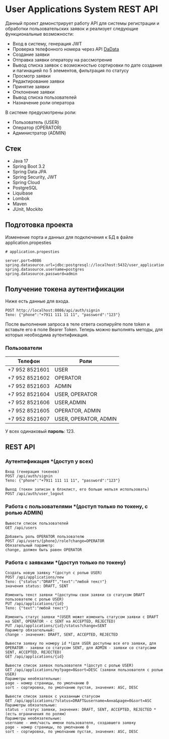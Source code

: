 # User Applications System REST API

Данный проект демонстрирует работу API для системы регистрации и обработки пользовательских заявок и реализует следующие функциональные возможности:
- Вход в систему, генерация JWT
- Проверка телефонного номера через API [DaData](https://dadata.ru/)
- Создание заявки
- Отправка заявки оператору на рассмотрение
- Вывод списка заявок с возможностью сортировки по дате создания и пагинацией
по 5 элементов, фильтрация по статусу
- Просмотр заявки
- Редактирование заявки
- Принятие заявки
- Отклонение заявки
- Вывод списка пользователей
- Назначение роли оператора

В системе предусмотрены роли:
- Пользователь (USER)
- Оператор (OPERATOR)
- Администратор (ADMIN)

## Стек
- Java 17
- Spring Boot 3.2
- Spring Data JPA
- Spring Security, JWT
- Spring Cloud
- PostgreSQL
- Liquibase
- Lombok
- Maven
- JUnit, Mockito


## Подготовка проекта
Изменение порта и данных для подключения к БД в файле application.propesties
```
# application.propesties

server.port=8086
spring.datasource.url=jdbc:postgresql://localhost:5432/user_applications
spring.datasource.username=postgres
spring.datasource.password=admin
```

## Получение токена аутентификации
Ниже есть данные для входа.
```
POST http://localhost:8086/api/auth/signin
Тело: {"phone":"+7911 111 11 11", "password":"123"}
```
После выполнения запроса в теле ответа скопируйте поле token и вставьте его в поле Bearer Token. Теперь можно выполнять методы, для которых необходима аутентификация.
### Пользователи
| Телефон | Роли             |
|---|------------------|
|+7 952 8521601| USER             |
|+7 952 8521602| OPERATOR         |
|+7 952 8521603| ADMIN            |
|+7 952 8521604| USER, OPERATOR   |
|+7 952 8521606| USER,ADMIN       |
|+7 952 8521605| OPERATOR, ADMIN  |
|+7 952 8521607| USER, OPERATOR, ADMIN |
У всех одинаковый **пароль**: 123.

## REST API

### Аутентификация *(доступ у всех)
```
Вход (генерация токенов)
POST /api/auth/signin
Тело: {"phone":"+7911 111 11 11", "password":"123"}
```
```
Выход (токен записан в блэклист, его больше нельзя использовать)
POST /api/auth/user_logout
```
### Работа с пользователями *(доступ только по токену, с ролью ADMIN)
```
Вывести список пользователей
GET /api/users
```
```
Добавить роль OPERATOR пользователю
POST /api/users/{phone}/role?change=OPERATOR
Обязательный параметр:
change, должен быть равен OPERATOR
```
### Работа с заявками *(доступ только по токену)
```
Создать новую заявку *(доступ с ролью USER)
POST /api/applications/new
Тело: {"status":"DRAFT","text":"любой текст"}
значения status: DRAFT, SENT
```
```
Изменить текст заявки *(доступны свои заявки со статусом DRAFT пользователю с ролью USER)
PUT /api/applications/{id}
Тело: {"text":"любой текст"}
```
```
Изменить статус заявки *(USER может изменить статусом заявки с DRAFT на SENT, OPERATOR - с SENT на ACCEPTED, REJECTED)
PUT /api/applications/{id}/status?change=SENT	
Параметр обязательный:
change - значения: DRAFT, SENT, ACCEPTED, REJECTED
```
```
Вывести заявку по номеру id *(для USER доступны все его заявки, для OPERATOR - заявки со статусом SENT, для ADMIN - заявки со статусами SENT, ACCEPTED, REJECTED)
GET /api/applications/{id}	
```
```
Вывести список заявок пользователя *(доступ с ролью USER)
GET /api/applications/my?page=0&sort=DESC (заявки пользователя с ролью USER)
Параметры необязательные:
page - номер страницы, по умолчанию 0
sort - сортировка, по умолчанию пустая, значения: ASC, DESC  	
```
```
Вывести список заявок с указанным статусом
GET /api/applications/?status=DRAFT&username=Анна&page=0&sort=ASC
Параметры обязательные:
status - статус заявки, значения: DRAFT, SENT, ACCEPTED, REJECTED *(есть ограничения по ролям)
Параметры необязательные:
username - имя/часть имени пользователя, создавшего заявку
page - номер страницы, по умолчанию 0
sort - сортировка, по умолчанию пустая, значения: ASC, DESC
```
